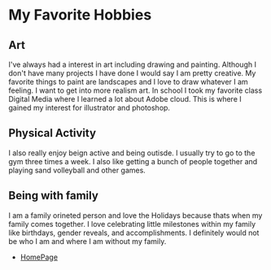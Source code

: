 # My Favorite Hobbies

## Art
I've always had a interest in art including drawing and painting. Although I don't have many projects I have done I would say I am pretty creative. My favorite things to paint are landscapes and I love to draw whatever I am feeling. I want to get into more realism art. In school I took my favorite class Digital Media where I learned a lot about Adobe cloud. This is where I gained my interest for illustrator and photoshop.

[](image.png)


## Physical Activity

I also really enjoy beign active and being outisde. I usually try to go to the gym three times a week. I also like getting a bunch of people together and playing sand volleyball and other games. 

## Being with family

I am a family orineted person and love the Holidays because thats when my family comes together. I love celebrating little milestones within my family like birthdays, gender reveals, and accomplishments. I definitely would not be who I am and where I am without my family.

+ [HomePage](README.md)
